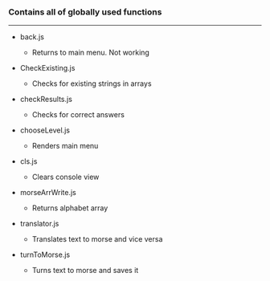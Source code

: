 ### Contains all of globally used functions

---
* back.js
    - Returns to main menu. Not working

* CheckExisting.js
    - Checks for existing strings in arrays

* checkResults.js
    - Checks for correct answers

* chooseLevel.js
    - Renders main menu

* cls.js
    - Clears console view

* morseArrWrite.js
    - Returns alphabet array

* translator.js
    - Translates text to morse and vice versa

* turnToMorse.js
    - Turns text to morse and saves it
